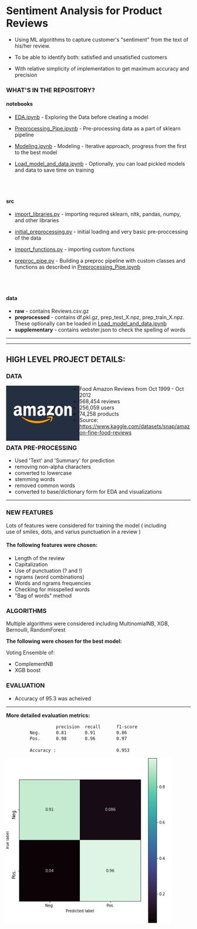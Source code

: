 # Sentiment Analysis for Product Reviews

* Using ML algorithms to capture customer's "sentiment" from the text of his/her review.

* To be able to identify both: satisfied and unsatisfied customers

* With relative simplicity of implementation to get maximum accuracy and precision

### WHAT'S IN THE REPOSITORY?

#### notebooks 


* [EDA.ipynb](https://github.com/schahmatist/Amazon_Reviews_Sentiment_Analysys/blob/main/notebooks/EDA.ipynb) - Exploring the Data before cleating a model  

* [Preprocessing_Pipe.ipynb](https://github.com/schahmatist/Amazon_Reviews_Sentiment_Analysys/blob/main/notebooks/Preprocessing_Pipe.ipynb) - Pre-processing data as a part of sklearn pipeline  

* [Modeling.ipynb](https://github.com/schahmatist/Amazon_Reviews_Sentiment_Analysys/blob/main/notebooks/Modeling.ipynb) - Modeling - Iterative approach, progress from the first to the best model  

* [Load_model_and_data.ipynb](https://github.com/schahmatist/Amazon_Reviews_Sentiment_Analysys/blob/main/notebooks/Load_model_and_data.ipynb) - Optionally, you can load pickled models and data to save time on training
<br>
<br>


#### src


* [import_libraries.py](https://github.com/schahmatist/Amazon_Reviews_Sentiment_Analysys/blob/main/src/import_functions.py) - importing requred sklearn, nltk, pandas, numpy, and other libraries  

* [initial_preprocessing.py](https://github.com/schahmatist/Amazon_Reviews_Sentiment_Analysys/blob/main/src/import_functions.py) - initial loading and very basic pre-proccessing of the data

* [import_functions.py](https://github.com/schahmatist/Amazon_Reviews_Sentiment_Analysys/blob/main/src/import_functions.py) - importing custom functions 

* [preproc_pipe.py](https://github.com/schahmatist/Amazon_Reviews_Sentiment_Analysys/blob/main/src/import_functions.py) - Building a preproc pipeline with custom classes and functions as described in [Preprocessing_Pipe.ipynb](https://github.com/schahmatist/Amazon_Reviews_Sentiment_Analysys/blob/main/notebooks/Preprocessing_Pipe.ipynb)
<br>
<br>


#### data

* **raw** - contains Reviews.csv.gz
* **preprocessed** - contains df.pkl.gz, prep_test_X.npz, prep_train_X.npz. These optionally can be loaded in [Load_model_and_data.ipynb](https://github.com/schahmatist/Amazon_Reviews_Sentiment_Analysys/blob/main/notebooks/Load_model_and_data.ipynb)
* **supplementary** - contains webster.json to check the spelling of words
***

***
## HIGH LEVEL PROJECT DETAILS:

### DATA

<img src="images/amazon.jpg" alt="drawing" align="left"  width="200"/>  

* Food Amazon Reviews from Oct 1999 - Oct 2012
* 568,454 reviews
* 256,059 users
* 74,258 products
* Source: https://www.kaggle.com/datasets/snap/amazon-fine-food-reviews



### DATA PRE-PROCESSING 

* Used 'Text' and 'Summary' for prediction
* removing non-alpha characters
* converted to lowercase
* stemming words
* removed common words
* converted to base/dictionary form for EDA and visualizations

***
### NEW FEATURES

Lots of features were considered for training the model ( including  
use of smiles, dots, and varius punctuation in a review )  

#### The following features were chosen:

* Length of the review
* Capitalization
* Use of punctuation (? and !)
* ngrams (word combinations)
* Words and ngrams frequencies
* Checking for misspelled words
* "Bag of words" method

### ALGORITHMS

Multiple algorithms were considered including MultinomialNB, XGB, Bernoulli, RandomForest  

**The following were chosen for the best model:**

Voting Ensemble of:

* ComplementNB 
* XGB boost


### EVALUATION

* Accuracy of 95.3 was acheived
***
**More detailed evaluation metrics:**

                       precision  recall      f1-score   
             Neg.      0.81       0.91        0.86        
             Pos.      0.98       0.96        0.97      

             Accuracy :                       0.953 

<img src="images/conf_matrix.jpg" alt="drawing" align="left"  width="450"/>  
